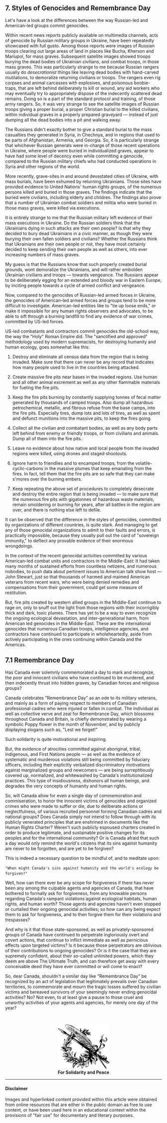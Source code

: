 ## 7. Styles of Genocides and Remembrance Day

Let's have a look at the differences between the way Russian-led and American-led groups commit genocides.

Within recent news reports publicly available on multimedia channels, acts of genocide by Russian military groups in Ukraine, have been repeatedly showcased with full gusto. Among those reports were images of Russian troops clearing out large areas of land in places like Bucha, Kherson and Mariupol, for mass graves. Subsequent satellite images showed troops burying the dead bodies of Ukrainian civilians, and combat troops, in those mass graves. This was particularly strange to me because Russian rangers usually do *desecrationist* things like leaving dead bodies with hand-carved mutilations, to demoralize returning civilians or troops. The rangers even rig corpses and animal carcasses with explosives, and poisonous boobie-traps, that are left behind deliberately to kill or wound, any aid workers who may eventually try to appropriately dispose of the indecently scattered dead remains. Doing so is a part of the standard protocol and training, of those army rangers. So, it was very strange to see the satellite images of Russian troops giving a proper burial, a proper Christian burial to the killed civilians, within individual graves in a properly prepared graveyard — instead of just dumping all the dead bodies into a pit and walking away. 

The Russians didn't exactly bother to give a standard burial to the mass casualties they generated in Syria, in Chechnya, and in regions that used to be parts of Afghanistan, Armenia, and Georgia. So, it is particularly strange that whichever Russian generals were in-charge of those recent operations in Ukraine, where people were buried in individualized graves, appear to have had some level of decency even while committing a genocide, compared to the Russian military chiefs who had conducted operations in Syria and other regions of the world. 

More recently, grave-sites in and around devastated cities of Ukraine, with mass burials, have been exhumed by returning Ukrainians. Those sites have provided evidence to United Nations' human rights groups, of the numerous persons killed and buried in those graves. The findings indicate that the buried were civilians, including elderly and children. The findings also prove that a number of Ukrainian combat soldiers and militia who were buried in those mass graves, were killed via executions. 

It is entirely strange to me that the Russian military left evidence of their mass executions in Ukraine. Do the Russian soldiers think that the Ukrainians dying in such attacks are their own people? Is that why they decided to bury dead Ukrainians in a civic manner, as though they were burying their own fallen soldiers and civilians? Whether the Russians think that Ukrainians are their own people or not, they have most certainly decided to keep sending their own people as well as others, into ever increasing numbers of mass graves.

My guess is that the Russians know that such properly created burial grounds, wont demoralize the Ukrainians, and will rather embolden Ukrainian civilians and troops — towards vengeance. The Russians appear to be deliberately egging for an extended and bloody war in Eastern Europe, by inciting people towards a cycle of armed conflict and vengeance. 

Now, compared to the genocides of Russian-led armed forces in Ukraine, the genocides of American-led armed forces and groups tend to be more difficult to investigate. American-led entities like to "tie up loose ends," or make it impossible for any human rights observers and advocates, to be able to sift through a burning landfill to find any evidence of war crimes, committed by US-led forces. 

US-led combatants and contractors commit genocides the old-school way, the way the "Holy" Roman Empire did. The "sanctified and approved" methodology used by modern supremacists, for destroying humanity and human ecology, goes somewhat like this: 

1. Destroy and eliminate all census data from the region that is being invaded. Make sure that there can never be any record that indicates how many people used to live in the countries being attacked. 

1. Create massive fire pits near bases in the invaded regions. Use human and all other animal excrement as well as any other flammable materials for fueling the fire pits. 

1. Keep the fire pits burning by constantly supplying tonnes of fecal matter generated by thousands of camped troops. Also dump all hazardous petrochemical, metallic, and fibrous refuse from the base camps, into the fire pits. Especially tires, dump lots and lots of tires, as well as spent and defunct munitions into the massive pits, to keep the fires going.

1. Collect all the civilian and combatant bodies, as well as any body parts left behind from enemy or friendly troops, or from civilians and animals. Dump all of them into the fire pits.

1. Leave no evidence about how native and local people from the invaded regions were killed, using drones and staged shootouts.

1. Ignore harm to friendlies and to encamped troops, from the volatile-cyclic-carbons in the massive plumes that keep emanating from the fires. In fact, tell them that the fire pits are so safe that they can make s'mores over the burning embers.

1. Keep repeating the above set of procedures to completely desecrate and destroy the entire region that is being invaded — to make sure that the numerous fire pits with gigatonnes of hazardous waste materials, remain smoldering or burning for years, after all battles in the region are over, and there is nothing else left to defile.


It can be observed that the difference in the styles of genocides, committed by organizations of different countries, is quite stark. And managing to get any of those genocidal organizations to admit to their faults and errors, is practically impossible, because they usually pull out the card of "sovereign immunity," to deflect any provable evidence of their enormous wrongdoings. 

In the context of the recent genocidal activities committed by various American-led combat units and contractors in the Middle-East: It had taken many months of sustained efforts from countless netizens, and numerous nobodies, to push data about pertinent issues to American talk show host — John Stewart, just so that thousands of harmed and maimed American veterans from recent wars, who were being denied remedies and compensations from their government, could get some measure of restitution. 

But, fire pits created by western allied groups in the Middle-East continue to rage on, only to snuff out the light from those regions with their incorrigibly thick and dark, toxic plumes. There has yet to be a way to even recognize the ongoing ecological devastation, and inter-generational harm, from American led genocides in the Middle-East. These are the international genocides that numerous Canadian troops, intelligence agencies, and contractors have continued to participate in wholeheartedly, aside from actively participating in the ones continuing within Canada and the Americas.  

## 7.1 Remembrance Day

Has Canada ever solemnly commemorated a day to mark and recognize, the poor and innocent civilians who have continued to be murdered, and then indecently thrust into hidden graves, by Canadian forces and religious groups?

Canada celebrates "Remembrance Day" as an ode to its military veterans, and mainly as a form of paying respect to members of Canadian professional cadres who were injured or fallen in combat. The individual as well as collective verve and zeal for Remembrance Day, which blossoms throughout Canada and Britain, is chiefly demonstrated by wearing a symbolic Poppy flower in the month of November, and by publicly displaying slogans such as, "Lest we forget!" 

Such solidarity is quite motivational and inspiring.

But, the evidence of atrocities committed against aboriginal, tribal, indigenous, and First Nations people — as well as the evidence of systematic and murderous violations still being committed by fiduciary officers, including their explicitly verbalized discriminatory motivations against marginalized groups and newcomers — are being surreptitiously covered up, normalized, and whitewashed by Canada's institutionalized practices. This type of insidiousness, dishonors all human beings, and degrades the very concepts of humanity and human rights.

So, will Canada allow for even a single day of commemoration and commiseration, to honor the innocent victims of genocides and organized crimes who were made to suffer or die, due to deliberate actions or neglectfulness, of various recruited personnel forming Canadian cadres and national groups? Does Canada simply not intend to follow through with its publicly venerated principles that are enshrined in documents like the Human Rights Charter? Weren't such publicly espoused charters created in order to produce legitimate, and sustainable positive changes for its peoples and for the international community? Or is Canada afraid that such a day would only remind the world's citizens that its sins against humanity are never to be forgotten, and are yet to be forgiven?    

This is indeed a necessary question to be mindful of, and to meditate upon: 

`"When might Canada's sins against humanity and the world's ecology be forgiven?"`

Well, how can there ever be any scope for forgiveness if there has never been any among the culpable agents and agencies of Canada, that have bothered to formally ask for forgiveness, from any knowable persons regarding Canada's rampant violations against ecological habitats, human rights, and human worth? Those agents and agencies haven't even stopped or curtailed their ongoing genocidal activities; so how can any being expect them to ask for forgiveness, and to then forgive them for their violations and trespasses? 

And why is it that those state-sponsored, as well as privately-sponsored groups of Canada have continued to perpetrate ingloriously overt and covert actions, that continue to inflict immediate as well as pernicious effects upon targeted victims? Is it because those perpetrators are oblivious of their contributions to ongoing genocides? Or is it the case that they are supremely confident, about their so-called unlimited powers, which they deem are above The Ultimate Truth, and can therefore get away with every conceivable deed they have ever committed or will come to enact?

So, dear Canada, shouldn't a similar day like "Remembrance Day" be recognized by an act of legislation that legitimately prevails over Canadian territories, to commemorate and mourn the tragic losses suffered by civilian victims and bereaved survivors of your seemingly never ending genocidal activities? No? Not even, to at least give a pause to those cruel and unworthy activities of your agents and agencies, for merely one day of the year?

<br />

<p align="center">
    <img width="33%" src="./reference_images/for-solidarity-and-peace.png"></img>
    <br>
    <b>For Solidarity and Peace</b>
    <br />
</p>

<hr />

#### Disclaimer
Images and hyperlinked content provided within this article were obtained from online resources that are either in the public domain as free to use content, or have been used here in an educational context within the provisions of "fair use" for documentary and literary purposes. 